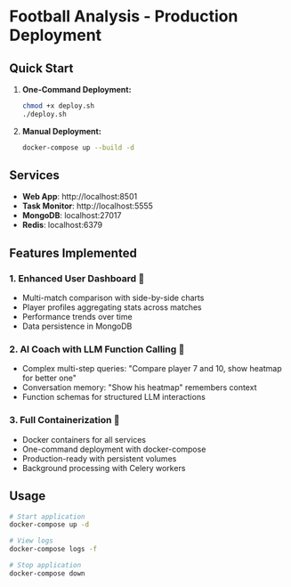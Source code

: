# Football Analysis - Production Deployment

## Quick Start

1. **One-Command Deployment:**
   ```bash
   chmod +x deploy.sh
   ./deploy.sh
   ```

2. **Manual Deployment:**
   ```bash
   docker-compose up --build -d
   ```

## Services

- **Web App**: http://localhost:8501
- **Task Monitor**: http://localhost:5555  
- **MongoDB**: localhost:27017
- **Redis**: localhost:6379

## Features Implemented

### 1. Enhanced User Dashboard 👤
- Multi-match comparison with side-by-side charts
- Player profiles aggregating stats across matches
- Performance trends over time
- Data persistence in MongoDB

### 2. AI Coach with LLM Function Calling 🧠
- Complex multi-step queries: "Compare player 7 and 10, show heatmap for better one"
- Conversation memory: "Show his heatmap" remembers context
- Function schemas for structured LLM interactions

### 3. Full Containerization 🚀
- Docker containers for all services
- One-command deployment with docker-compose
- Production-ready with persistent volumes
- Background processing with Celery workers

## Usage

```bash
# Start application
docker-compose up -d

# View logs
docker-compose logs -f

# Stop application  
docker-compose down
```
